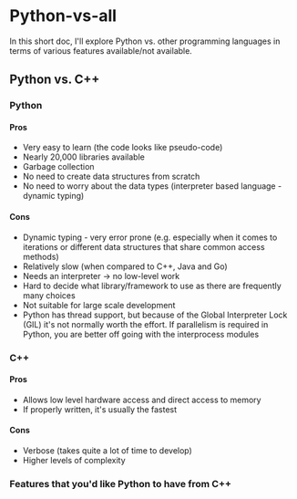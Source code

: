 # Python-vs-all
In this short doc, I'll explore Python vs. other programming languages in terms of various features available/not available.

## Python vs. C++

### Python 
#### Pros
* Very easy to learn (the code looks like pseudo-code)
* Nearly 20,000 libraries available
* Garbage collection
* No need to create data structures from scratch
* No need to worry about the data types (interpreter based language - dynamic typing)
#### Cons
* Dynamic typing - very error prone (e.g. especially when it comes to iterations or different data structures that share common access methods)
* Relatively slow (when compared to C++, Java and Go)
* Needs an interpreter -> no low-level work
* Hard to decide what library/framework to use as there are frequently many choices
* Not suitable for large scale development
* Python has thread support, but because of the Global Interpreter Lock (GIL) it's not normally worth the effort. If parallelism is required in Python, you are better off going with the interprocess modules

### C++
#### Pros
* Allows low level hardware access and direct access to memory
* If properly written, it's usually the fastest
#### Cons
* Verbose (takes quite a lot of time to develop)
* Higher levels of complexity

### Features that you'd like Python to have from C++
